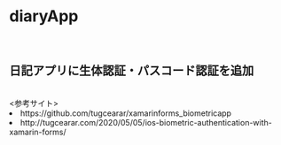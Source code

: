 # diaryApp
<br>

## 日記アプリに生体認証・パスコード認証を追加

<br>
<参考サイト><br>
<li>https://github.com/tugcearar/xamarinforms_biometricapp
<li>http://tugcearar.com/2020/05/05/ios-biometric-authentication-with-xamarin-forms/
